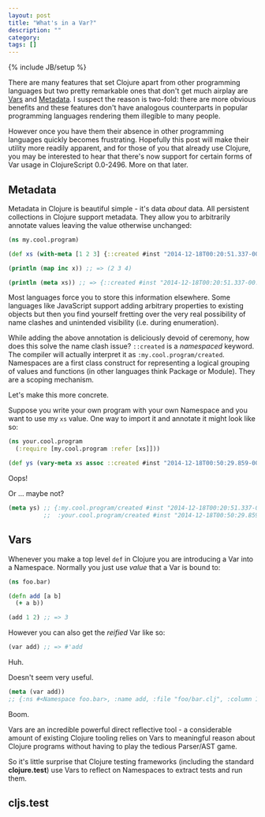 ```yaml
---
layout: post
title: "What's in a Var?"
description: ""
category: 
tags: []
---
```

{% include JB/setup %}

There are many features that set Clojure apart from other programming
languages but two pretty remarkable ones that don't get much airplay
are [Vars](http://clojure.org/vars) and
[Metadata](http://clojure.org/metadata). I suspect the reason is
two-fold: there are more obvious benefits and these features don't have
analogous counterparts in popular programming languages rendering them
illegible to many people.

However once you have them their absence in other programming languages
quickly becomes frustrating. Hopefully this post will make their
utility more readily apparent, and for those of you that already use
Clojure, you may be interested to hear that there's now support for
certain forms of Var usage in ClojureScript 0.0-2496. More on that
later.

## Metadata

Metadata in Clojure is beautiful simple - it's data *about* data. All
persistent collections in Clojure support metadata. They allow you to
arbitrarily annotate values leaving the value otherwise unchanged:

```clojure
(ns my.cool.program)

(def xs (with-meta [1 2 3] {::created #inst "2014-12-18T00:20:51.337-00:00"})

(println (map inc x)) ;; => (2 3 4)

(println (meta xs)) ;; => {::created #inst "2014-12-18T00:20:51.337-00:00"}
```

Most languages force you to store this information elsewhere. Some
languages like JavaScript support adding arbitrary properties to
existing objects but then you find yourself fretting over the very
real possibility of name clashes and unintended visibility (i.e. during
enumeration).

While adding the above annotation is deliciously devoid of ceremony,
how does this solve the name clash issue? `::created` is a
*namespaced* keyword. The compiler will actually interpret it as
`:my.cool.program/created`. Namespaces are a first class construct for
representing a logical grouping of values and functions (in other
languages think Package or Module). They are a scoping mechanism.

Let's make this more concrete.

Suppose you write your own program with your own Namespace and you
want to use my `xs` value. One way to import it and annotate it might
look like so:

```clojure
(ns your.cool.program
  (:require [my.cool.program :refer [xs]]))

(def ys (vary-meta xs assoc ::created #inst "2014-12-18T00:50:29.859-00:00"))
```

Oops!

Or ... maybe not?

```clojure
(meta ys) ;; {:my.cool.program/created #inst "2014-12-18T00:20:51.337-00:00"
          ;;  :your.cool.program/created #inst "2014-12-18T00:50:29.859-00:00"}
```

## Vars

Whenever you make a top level `def` in Clojure you are introducing a
Var into a Namespace. Normally you just use *value* that a Var is
bound to:

```clojure
(ns foo.bar)

(defn add [a b]
  (+ a b))

(add 1 2) ;; => 3
```

However you can also get the *reified* Var like so:

```clojure
(var add) ;; => #'add
```

Huh.

Doesn't seem very useful.

```clojure
(meta (var add))
;; {:ns #<Namespace foo.bar>, :name add, :file "foo/bar.clj", :column 1, :line 3}
```

Boom.

Vars are an incredible powerful direct reflective tool - a considerable
amount of existing Clojure tooling relies on Vars to meaningful reason
about Clojure programs without having to play the tedious Parser/AST
game.

So it's little surprise that Clojure testing frameworks (including the
standard **clojure.test**) use Vars to reflect on Namespaces to extract
tests and run them.

## cljs.test


